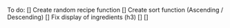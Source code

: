 To do:
[] Create random recipe function
[] Create sort function (Ascending / Descending)
[] Fix display of ingredients (h3)
[]
[]

